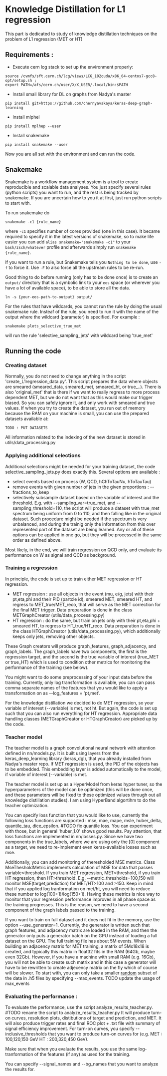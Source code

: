# Knowledge Distillation for L1 regression
This part is dedicated to study of knowledge distillation techniques on the problem of L1 regression (MET or HT)

## Requirements :
 -  Execute cern lcg stack to set up the environment properly:
 ```
 source /cvmfs/sft.cern.ch/lcg/views/LCG_102cuda/x86_64-centos7-gcc8-opt/setup.sh ; 
 export PATH=/afs/cern.ch/user/X/X_USER/.local/bin:$PATH
 ```
 - Install small library for DL on graphs from Nadya's master
 ```
 pip install git+https://github.com/chernyavskaya/keras-deep-graph-learning
 ```
 - Install mlphel
 ```
 pip install mplhep --user
 ```
 - Install snakemake
 ```
 pip install snakemake --user
 ```
Now you are all set with the environment and can run the code.

## Snakemake
Snakemake is a workflow management system is a tool to create reproducible and scalable data analyses. 
You just specify several rules (python scripts) you want to run, and the rest is being tracked by snakemake. 
If you are uncertain how to you it at first, just run python scripts to start with.

To run snakemake do
```
snakemake -c1 {rule_name}
```
where `-c1` specifies number of cores provided (one in this case).
It became required to specify it in the latest versions of snakemake,
so to make life easier you can add
`alias snakemake="snakemake -c1"` to your `bash/zsch/whatever` profile
and afterwards simply run `snakemake {rule_name}`.

If you want to run a rule, but Snakemake tells you `Nothing to be done`, use `-f`
to force it. Use `-F` to also force all the upstream rules to be re-run.

Good thing to do before running (only has to be done once) is to create
an `output/` directory that is a symbolic link to your `eos` space (or
wherever you have a lot of available space), to be able to store all the data.
```
ln -s {your-eos-path-to-output} output/  
```

For the rules that have wildcards, you cannot run the rule by doing the usual snakemake rule. Insteaf of the rule, you need to run it with the name of the output where the wildcard (parameter) is specified.
For example : 
```
snakemake plots_selective_true_met
```
will run the rule 'selective_sampling_jets' with wildcard being 'true_met'


## Running the code

### Creating dataset 

Normally, you do not need to change anything in the script 'create_L1regression_data.py'. 
This script prepares the data where objects are smeared (smeared_data, smeared_met, smeared_ht, or true_..). 
There is also 'original_met' that is there if we want to really regress to more process dependent MET, but we do not want that as
this would make our trigger biased. So you can safely ignore it, and only work with smeared and true values.
If when you try to create the dataset, you run out of memory because the RAM on your machine is small, you can use the prepared datasets available at:
```
TODO : PUT DATASETS
```

All information related to the indexing of the new dataset is stored in utils/data_processing.py 


### Applying additional selections
Additional selections might be needed for your training dataset, the code selective_sampling_jets.py does exactly this. Several options are available : 
 - select events based on process (W, QCD, hChToTauNu, hToTauTau)
 - remove events with given number of jets in the given proportions : --fractions_to_keep
 - selectively subsample dataset based on the variable of interest and the threshold. E.g. with --sampling_var=true_met, and --sampling_threshold=110, 
 the script will produce a dataset with true_met spectrum being uniform from 0 to 110, and then falling like in the original dataset.
 Such procedure might be needed if the spectrum is very unbalanced, and during the trainig only the information from this over represented part of the dataset are being learned. 
Any or all of these options can be applied in one go, but they will be processed in the same order as defined above.
 
Most likely, in the end, we will train regression on QCD only, and evaluate its performance on W as signal and QCD as background. 
 
### Training a regression 

In principle, the code is set up to train either MET regression or HT regression.

- MET regression : use all objects in the event (mu, e/g, jets) with their pt,eta,phi and their PID (partcle id), smeared MET, smeared HT, and regress to MET_true/MET_reco, that will serve as the MET correction for the final MET trigger. Data preparation is done in the class METGraphCreator (utils/data_processing.py)
- HT regression : do the same, but train on jets only with their pt,eta,phi + smeared HT, to regress to HT_true/HT_reco.  Data preparation is done in the class HTGraphCreator (utils/data_processing.py), which additionally keeps only jets, removing other objects.

These Graph creators will produce graph_features, graph_adjacency, and graph_labels. The graph_labels have two components, the first is the regression target, and the second is the true variable of interest (true_MET or true_HT) which is used to condition other metrics for monitoring the performance of the training (see below).
 
You might want to do some preprocessing of your input data before the training. Currently, only log transformation is available, you can can pass comma separate names of the features that you would like to apply a transformation on as --log_features = 'pt,met'. 

For the knowledge distillation we decided to do MET regression, so your variable of interest (--variable) is met, not ht. But again, the code is set up such that you can also run everything for HT regression. Appropriate data handling classes (METGraphCreator or HTGraphCreator) are picked up by the code.


### Teacher model 

The teacher model is a graph convolutional neural network with attention defined in nn/models.py. It is built using layers from the keras_deep_learning library (keras_dgl), that you already installed from Nadya's master repo. If MET regression is used, the PID of the objects has to be embedded. This embedding layer is added automatically to the model, if variable of interest (--variable) is met.

The teacher model is set up as a HyperModel from keras hyper tuner, so the hyperparameters of the model can be optimized 
(this will be done once, and these parameters will be fixed to these optimized values through out all knowledge distillation studies). I am using HyperBand algortihm to do the teacher optimization.

You can specify loss function that you would like to use, currently the following loss functions are supported : mse, mae, mape, msle, huber_delta, quantile_tau, dice_epsilon.  #TODO fix quantile loss. You can experiment with those, but in general 'huber_1.0' shows good results. Pay attention, that loss functions are implemented in nn/losses.py. Since we have two components in the true_labels, where we are using only the [0] component as a target, we need to re-implement even keras-available losses such as mse.

Additionally, you can add monitoring of theresholded MSE metrics. Class MseThesholdMetric implements calculation of MSE for data that passes variable>threshold. If you train MET regression, MET>threshold, if you train HT regression, then HT>threshold. E.g. --metric_thresholds=100,150 will monitor MSE(target,prediction) for MET/HT>100 and >150. Keep in mind that if you applied log tranformation on met/ht, you will need to reduce these number to log(100+1)/log(150+1). Having these metrics is nice way to monitor that your regression performance improves in all phase space as the training progresses. This is the reason, we need to have a second component of the graph labels passed to the training. 

If you want to train on full dataset and it does not fit in the memory, use the option --use_generator=1. Currently, the generator is written such that graph features, and adjacency matrix are loaded in the RAM, and then the generator only puts a generator batch on the GPU instead of loading a full dataset on the GPU. The full training file has about 5M events. When building an adjacency matrix for MET training, a matrix of 5Mx18x18 is created, and typically this matrix in float32 fits in the RAM (64Gb, maybe even 32Gb).
However, if you have a machine with small RAM (e.g. 16Gb), you will not be able to create such matrix and in this case a generator will have to be rewritten to create adjecency matrix on the fly which of course will be slower. To start with, you can only take a smaller <ins>random</ins> subset of the data in .h5 files by specifying --max_events. TODO update the usage of max_events


### Evaluating the performance :

To evaluate the performance, use the script analyze_results_teacher.py. #TODO rename the script to analyze_results_teacher.py
It will produce turn-on curves, resolution plots, distibutions of target and prediction, and MET. It will also produce trigger rates and final ROC plot + .txt file with summary of signal efficiency improvement.  For turn-on curves, you specify --inclusive_thresholds that you want to produce turn-on curves for (e.g. MET : 100,120,150 GeV HT :  200,320,450 GeV).

Make sure that when you evaluate the results, you use the same log-tranformation of the features (if any) as used for the training.

You can specify --signal_names and --bg_names that you want to analyze the results for.




